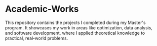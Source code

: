 # Academic-Works
This repository contains the projects I completed during my Master's program. It showcases my work in areas like optimization, data analysis, and software development, where I applied theoretical knowledge to practical, real-world problems.
